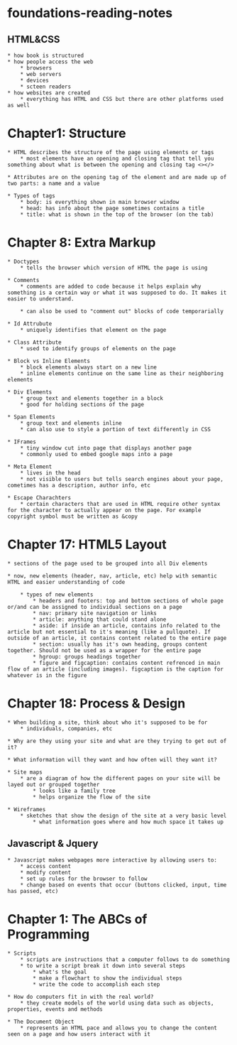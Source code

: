 # foundations-reading-notes

## HTML&CSS 
    * how book is structured
    * how people access the web
        * browsers
        * web servers
        * devices
        * scteen readers
    * how websites are created
        * everything has HTML and CSS but there are other platforms used as well

# Chapter1: Structure
    * HTML describes the structure of the page using elements or tags
        * most elements have an opening and closing tag that tell you something about what is between the opening and closing tag <></>

    * Attributes are on the opening tag of the element and are made up of two parts: a name and a value

    * Types of tags
        * body: is everything shown in main browser window
        * head: has info about the page sometimes contains a title
        * title: what is shown in the top of the browser (on the tab)

# Chapter 8: Extra Markup
    * Doctypes
        * tells the browser which version of HTML the page is using

    * Comments
        * comments are added to code because it helps explain why something is a certain way or what it was supposed to do. It makes it easier to understand.

        * can also be used to "comment out" blocks of code temporarially

    * Id Attrubute
        * uniquely identifies that element on the page

    * Class Attribute
        * used to identify groups of elements on the page

    * Block vs Inline Elements
        * block elements always start on a new line
        * inline elements continue on the same line as their neighboring elements

    * Div Elements
        * group text and elements together in a block
        * good for holding sections of the page

    * Span Elements
        * group text and elements inline
        * can also use to style a portion of text differently in CSS

    * IFrames
        * tiny window cut into page that displays another page
        * commonly used to embed google maps into a page

    * Meta Element
        * lives in the head
        * not visible to users but tells search engines about your page, cometimes has a description, author info, etc

    * Escape Charachters
        * certain characters that are used in HTML require other syntax for the character to actually appear on the page. For example copyright symbol must be written as &copy

# Chapter 17: HTML5 Layout

    * sections of the page used to be grouped into all Div elements

    * now, new elements (header, nav, article, etc) help with semantic HTML and easier understanding of code

        * types of new elements
            * headers and footers: top and bottom sections of whole page or/and can be assigned to individual sections on a page
            * nav: primary site navigation or links
            * article: anything that could stand alone
            * aside: if inside an article, contains info related to the article but not essential to it's meaning (like a pullquote). If outside of an article, it contains content related to the entire page
            * section: usually has it's own heading, groups content together. Should not be used as a wrapper for the entire page
            * hgroup: groups headings together
            * figure and figcaption: contains content refrenced in main flow of an article (including images). figcaption is the caption for whatever is in the figure

# Chapter 18: Process & Design
    
    * When building a site, think about who it's supposed to be for
        * individuals, companies, etc

    * Why are they using your site and what are they trying to get out of it?

    * What information will they want and how often will they want it?

    * Site maps
        * are a diagram of how the different pages on your site will be layed out or grouped together
            * looks like a family tree
            * helps organize the flow of the site

    * Wireframes
        * sketches that show the design of the site at a very basic level
            * what information goes where and how much space it takes up


## Javascript & Jquery

    * Javascript makes webpages more interactive by allowing users to:
        * access content
        * modify content
        * set up rules for the browser to follow
        * change based on events that occur (buttons clicked, input, time has passed, etc)

# Chapter 1: The ABCs of Programming

    * Scripts
        * scripts are instructions that a computer follows to do something
        * to write a script break it down into several steps
            * what's the goal
            * make a flowchart to show the individual steps
            * write the code to accomplish each step

    * How do computers fit in with the real world?
        * they create models of the world using data such as objects, properties, events and methods

    * The Document Object
        * represents an HTML pace and allows you to change the content seen on a page and how users interact with it